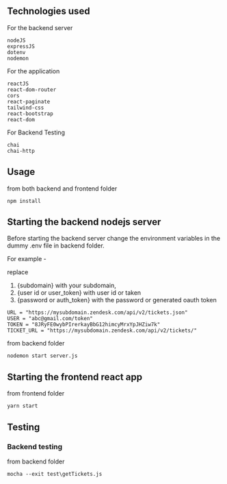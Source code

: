 ## Technologies used

For the backend server
```
nodeJS
expressJS
dotenv
nodemon
```

For the application
```
reactJS
react-dom-router
cors
react-paginate
tailwind-css
react-bootstrap
react-dom
```

For Backend Testing 
```
chai
chai-http
```

## Usage

from both backend and frontend folder
```
npm install
```

## Starting the backend nodejs server

Before starting the backend server change the environment variables in the dummy .env file in backend folder.

For example -

replace 
  1. {subdomain} with your subdomain,
  2. {user id or user_token} with user id or taken
  3. {password or auth_token} with the password or generated oauth token
```
URL = "https://mysubdomain.zendesk.com/api/v2/tickets.json"
USER = "abc@gmail.com/token"
TOKEN = "8JRyFE0wybPIrerkayBbG12himcyMrxYpJHZiw7k"
TICKET_URL = "https://mysubdomain.zendesk.com/api/v2/tickets/"
```

from backend folder
```
nodemon start server.js
```

## Starting the frontend react app

from frontend folder

```
yarn start
```

## Testing

### Backend testing

from backend folder

```
mocha --exit test\getTickets.js
```
